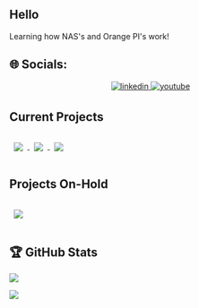 ## Hello
Learning how NAS's and Orange PI's work!

## 🌐 Socials:
<div align="center">   
<a href="https://linkedin.com/in/kevinthedang" target="_blank">
<img src=https://img.shields.io/badge/linkedin-%231E77B5.svg?&style=for-the-badge&logo=linkedin&logoColor=white alt=linkedin style="margin-bottom: 5px;" />
</a>

<a href="https://www.youtube.com/@kevinthedang" target="_blank">
<img src=https://img.shields.io/badge/youtube-%23EE4831.svg?&style=for-the-badge&logo=youtube&logoColor=white alt=youtube style="margin-bottom: 5px;" />
</a>
</div>

## Current Projects
<!-- Repos with React Styling -->
<a href="https://github.com/kevinthedang/discord-ollama">
    <img align="center" style="margin:1rem 0.5rem" src="https://github-readme-stats.vercel.app/api/pin/?username=kevinthedang&repo=discord-ollama&theme=react" />
</a>

<a href="https://github.com/kevinthedang/minecraft-ollama">
    <img align="center" style="margin:1rem 0.5rem" src="https://github-readme-stats.vercel.app/api/pin/?username=kevinthedang&repo=minecraft-ollama&theme=react"/>
</a>

<a href="https://github.com/kevinthedang/CM3588-Assembly">
    <img align="center" style="margin:1rem 0.5rem" src="https://github-readme-stats.vercel.app/api/pin/?username=kevinthedang&repo=CM3588-Assembly&theme=react"/>
</a>

## Projects On-Hold
<a href="https://github.com/kevinthedang/bluetooth-smart-scanner">
    <img align="center" style="margin:1rem 0.5rem" src="https://github-readme-stats.vercel.app/api/pin/?username=kevinthedang&repo=bluetooth-smart-scanner&theme=react"/>
</a>

## 🏆 GitHub Stats
<img src="https://github-readme-stats.vercel.app/api?username=kevinthedang&show_icons=true&count_private=true&hide_border=true" align="center" />

![](https://github-profile-trophy.vercel.app/?username=kevinthedang&theme=react&no-frame=false&no-bg=false&margin-w=4)


